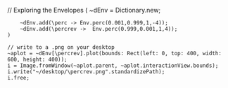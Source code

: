 // Exploring the Envelopes
    (
    ~dEnv = Dictionary.new;
    
    	~dEnv.add(\perc -> Env.perc(0.001,0.999,1,-4));
    	~dEnv.add(\percrev ->  Env.perc(0.999,0.001,1,4));
    )

    // write to a .png on your desktop
    ~aplot = ~dEnv[\percrev].plot(bounds: Rect(left: 0, top: 400, width: 600, height: 400));
    i = Image.fromWindow(~aplot.parent, ~aplot.interactionView.bounds);
    i.write("~/desktop/\percrev.png".standardizePath);
    i.free;
